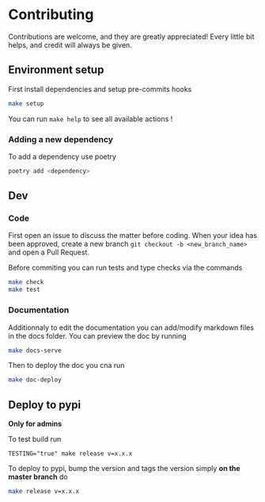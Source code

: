 # Contributing

Contributions are welcome, and they are greatly appreciated! Every little bit helps, and credit will always be given.

## Environment setup

First install dependencies and setup pre-commits hooks

```bash
make setup
```

You can run `make help` to see all available actions !

### Adding a new dependency

To add a dependency use poetry

```bash
poetry add <dependency>
```

## Dev

### Code

First open an issue to discuss the matter before coding.
When your idea has been approved, create a new branch `git checkout -b <new_branch_name>` and open a Pull Request.

Before commiting you can run tests and type checks via the commands

```bash
make check
make test
```

### Documentation

Additionnaly to edit the documentation you can add/modify markdown files in the docs folder.
You can preview the doc by running 

```bash
make docs-serve
```

Then to deploy the doc you cna run

```bash
make doc-deploy
```


## Deploy to pypi


**Only for admins** 

To test build run

```
TESTING="true" make release v=x.x.x 
```

To deploy to pypi, bump the version and tags the version simply **on the master branch** do

```bash 
make release v=x.x.x
```

